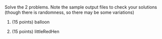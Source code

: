 Solve the 2 problems.  Note the sample output files to check your
solutions (though there is randomness, so there may be some
variations)

1. (15 points) balloon

2. (15 points) littleRedHen
